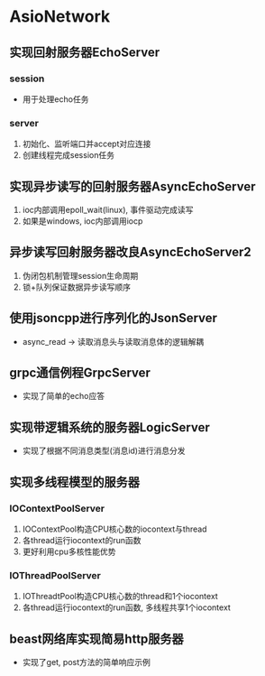 # AsioNetwork

## 实现回射服务器EchoServer
### session
- 用于处理echo任务
### server
1. 初始化、监听端口并accept对应连接
2. 创建线程完成session任务

## 实现异步读写的回射服务器AsyncEchoServer
1. ioc内部调用epoll_wait(linux), 事件驱动完成读写
2. 如果是windows, ioc内部调用iocp

## 异步读写回射服务器改良AsyncEchoServer2
1. 伪闭包机制管理session生命周期
2. 锁+队列保证数据异步读写顺序

## 使用jsoncpp进行序列化的JsonServer
- async_read -> 读取消息头与读取消息体的逻辑解耦

## grpc通信例程GrpcServer
- 实现了简单的echo应答

## 实现带逻辑系统的服务器LogicServer
- 实现了根据不同消息类型(消息id)进行消息分发

## 实现多线程模型的服务器
### IOContextPoolServer
1. IOContextPool构造CPU核心数的iocontext与thread
2. 各thread运行iocontext的run函数
3. 更好利用cpu多核性能优势
### IOThreadPoolServer
1. IOThreadtPool构造CPU核心数的thread和1个iocontext
2. 各thread运行iocontext的run函数, 多线程共享1个iocontext

## beast网络库实现简易http服务器
- 实现了get, post方法的简单响应示例